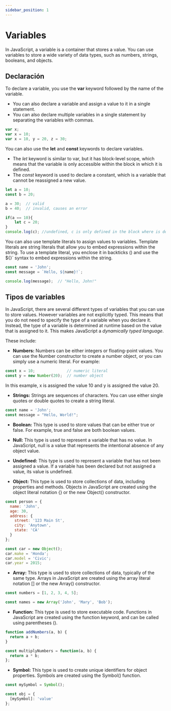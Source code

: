 ```yaml
---
sidebar_position: 1
---
```

# Variables
In JavaScript, a variable is a container that stores a value. You can use variables to store a wide variety of data types, such as numbers, strings, booleans, and objects.

## Declaración
To declare a variable, you use the **var** keyword followed by the name of the variable.
* You can also declare a variable and assign a value to it in a single statement. 
* You can also declare multiple variables in a single statement by separating the variables with commas.

```javascript
var x;
var x = 10;
var x = 10, y = 20, z = 30;
```

You can also use the **let** and **const** keywords to declare variables. 
* The *let* keyword is similar to var, but it has block-level scope, which means that the variable is only accessible within the block in which it is defined.
* The *const* keyword is used to declare a constant, which is a variable that cannot be reassigned a new value.

```javascript
let a = 10;
const b = 20;

a = 30;  // valid
b = 40;  // invalid, causes an error

if(a == 10){
    let c = 20;
}
console.log(c); //undefined, c is only defined in the block where is declared
```

You can also use template literals to assign values to variables. Template literals are string literals that allow you to embed expressions within the string. To use a template literal, you enclose it in backticks () and use the ${}` syntax to embed expressions within the string.

```javascript
const name = 'John';
const message = `Hello, ${name}!`;

console.log(message);  // "Hello, John!"
```

## Tipos de variables
In JavaScript, there are several different types of variables that you can use to store values.
However variables are not explicitly typed. This means that you do not need to specify the type of a variable when you declare it. Instead, the type of a variable is determined at runtime based on the value that is assigned to it. This makes JavaScript a *dynamically typed language*.

These include:

* **Numbers:** Numbers can be either integers or floating-point values. You can use the Number constructor to create a number object, or you can simply use a numeric literal. For example:

```javascript
const x = 10;              // numeric literal
const y = new Number(20);  // number object
```
In this example, x is assigned the value 10 and y is assigned the value 20.

* **Strings:** Strings are sequences of characters. You can use either single quotes or double quotes to create a string literal.
```javascript
const name = 'John';  
const message = "Hello, World!";  
```

* **Boolean:** This type is used to store values that can be either true or false. For example, true and false are both boolean values.

* **Null:** This type is used to represent a variable that has no value. In JavaScript, null is a value that represents the intentional absence of any object value.

* **Undefined:** This type is used to represent a variable that has not been assigned a value. If a variable has been declared but not assigned a value, its value is undefined.

* **Object:** This type is used to store collections of data, including properties and methods. Objects in JavaScript are created using the object literal notation {} or the new Object() constructor.

```javascript
const person = {
  name: 'John',
  age: 30,
  address: {
    street: '123 Main St',
    city: 'Anytown',
    state: 'CA'
  }
};

const car = new Object();
car.make = 'Honda';
car.model = 'Civic';
car.year = 2015;
```

* **Array:** This type is used to store collections of data, typically of the same type. Arrays in JavaScript are created using the array literal notation [] or the new Array() constructor.

```javascript
const numbers = [1, 2, 3, 4, 5];

const names = new Array('John', 'Mary', 'Bob');
```

* **Function:** This type is used to store executable code. Functions in JavaScript are created using the function keyword, and can be called using parentheses ().

```javascript
function addNumbers(a, b) {
  return a + b;
}

const multiplyNumbers = function(a, b) {
  return a * b;
};
```

* **Symbol:** This type is used to create unique identifiers for object properties. Symbols are created using the Symbol() function.

```javascript
const mySymbol = Symbol();

const obj = {
  [mySymbol]: 'value'
};
```

